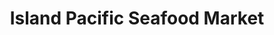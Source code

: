 ---
title: "Island Pacific Seafood Market"
url: /lake-forest/island-pacific-seafood-market/
shop: Supermarkt
---